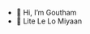- 👋 Hi, I’m Goutham
- 👀 Lite Le Lo Miyaan

<!---
gsatluri/gsatluri is a ✨ special ✨ repository because its `README.md` (this file) appears on your GitHub profile.
You can click the Preview link to take a look at your changes.
--->

